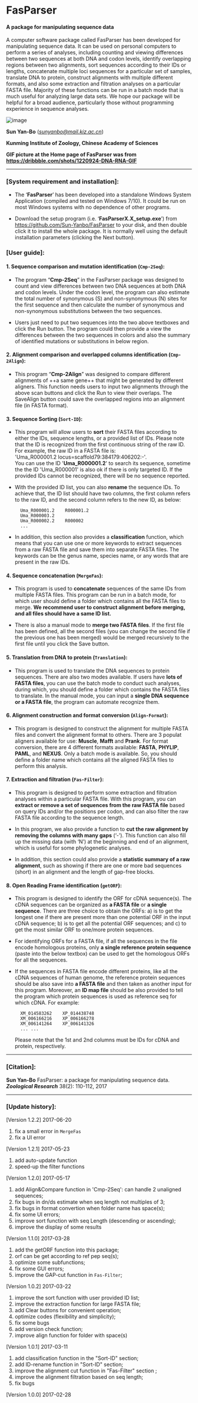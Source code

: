 # FasParser
#### A package for manipulating sequence data ####

A computer software package called FasParser has been developed for manipulating sequence data. It can be used on personal computers to perform a series of analyses, including counting and viewing differences between two sequences at both DNA and codon levels, identify overlapping regions between two alignments, sort sequences according to their IDs or lengths, concatenate multiple loci sequences for a particular set of samples, translate DNA to protein, construct alignments with multiple different formats, and also some extraction and filtration analyses on a particular FASTA file. Majority of these functions can be run in a batch mode that is much useful for analyzing large data sets. We hope our package will be helpful for a broad audience, particularly those without programming experience in sequence analyses. 

![image](https://github.com/Sun-Yanbo/FasParser/blob/master/Homepage.jpg)

**Sun Yan-Bo** (*sunyanbo@mail.kiz.ac.cn*)

**Kunming Institute of Zoology, Chinese Academy of Sciences**

**GIF picture at the Home page of FasParser was from https://dribbble.com/shots/1220924-DNA-RNA-GIF**

----------

### [System requirement and installation]: ###

- The ‘**FasParser**’ has been developed into a standalone Windows System Application (compiled and tested on Windows 7/10). It could be run on most Windows systems with no dependence of other programs.

- Download the setup program (i.e. ‘**FasParserX.X_setup.exe**’) from https://github.com/Sun-Yanbo/FasParser to your disk, and then double click it to install the whole package. It is normally well using the default installation parameters (clicking the Next button).

### [User guide]: ###

#### 1. Sequence comparison and mutation identification (`Cmp-2Seq`): ####

- The program “**Cmp-2Seq**” in the FasParser package was designed to count and view differences between two DNA sequences at both DNA and codon levels. Under the codon level, the program can also estimate the total number of synonymous (S) and non-synonymous (N) sites for the first sequence and then calculate the number of synonymous and non-synonymous substitutions between the two sequences. 

- Users just need to put two sequences into the two above textboxes and click the Run button. The program could then provide a view the differences between the two sequences in colors and also the summary of identified mutations or substitutions in below region.


#### 2. Alignment comparison and overlapped columns identification (`Cmp-2Align`):  ####

- This program “**Cmp-2Align**” was designed to compare different alignments of ++a same gene++ that might be generated by different aligners. This function needs users to input two alignments through the above scan buttons and click the Run to view their overlaps. The SaveAlign button could save the overlapped regions into an alignment file (in FASTA format).


#### 3. Sequence Sorting (`Sort-ID`):  ####

- This program will allow users to **sort** their FASTA files according to either the IDs, sequence lengths, or a provided list of IDs. Please note that the ID is recognized from the first continuous string of the raw ID. For example, the raw ID in a FASTA file is: 
<br>'Uma\_R000001.2 locus=scaffold79:384179:406202:-'. 
<br>You can use the ID '**Uma\_R000001.2**' to search its sequence, sometime the the ID 'Uma\_R000001' is also ok if there is only targeted ID. If the provided IDs cannot be recognized, there will be no sequence reported.

- With the provided ID list, you can also **rename** the sequence IDs. To achieve that, the ID list should have two columns, the first column refers to the raw ID, and the second column refers to the new ID, as below:

		Uma_R000001.2    R000001.2
		Uma_R000003.2
		Uma_R000002.2    R000002
		...

- In addition, this section also provides a **classification** function, which means that you can use one or more keywords to extract sequences from a raw FASTA file and save them into separate FASTA files. The keywords can be the genus name, species name, or any words that are present in the raw IDs.


#### 4. Sequence concatenation (`MergeFas`): ####

- This program is used to **concatenate** sequences of the same IDs from multiple FASTA files. This program can be run in a batch mode, for which user should define a folder which contains all the FASTA files to merge. **We recommend user to construct alignment before merging, and all files should have a same ID list.**

- There is also a manual mode to **merge two FASTA files**. If the first file has been defined, all the second files (you can change the second file if the previous one has been merged) would be merged recursively to the first file until you click the Save button.


#### 5. Translation from DNA to protein (`Translation`): ####

- This program is used to translate the DNA sequences to protein sequences. There are also two modes available. If users have **lots of FASTA files**, you can use the batch mode to conduct such analyses, during which, you should define a folder which contains the FASTA files to translate. In the manual mode, you can input a **single DNA sequence or a FASTA file**, the program can automate recognize them.


#### 6. Alignment construction and format conversion (`Align-Format`):

- This program is designed to construct the alignment for multiple FASTA files and convert the alignment format to others. There are 3 populat aligners available for use: **Muscle**, **Mafft** and **Prank**. For format conversion, there are 4 different formats available: **FASTA**, **PHYLIP**, **PAML**, and **NEXUS**. Only a batch mode is available. So, you should define a folder name which contains all the aligned FASTA files to perform this analysis.


#### 7. Extraction and filtration (`Fas-Filter`): ####

- This program is designed to perform some extraction and filtration analyses within a particular FASTA file. With this program, you can **extract or remove a set of sequences from the raw FASTA file** based on query IDs and/or the positions per codon, and can also filter the raw FASTA file according to the sequence length.

- In this program, we also provide a function to **cut the raw alignment by removing the columns with many gaps** (‘-’). This function can also fill up the missing data (with ‘N’) at the beginning and end of an alignment, which is useful for some phylogenetic analyses. 

- In addition, this section could also provide a **statistic summary of a raw alignment**, such as showing if there are one or more bad sequences (short) in an alignment and the length of gap-free blocks.

#### 8. Open Reading Frame identification (`getORF`): ####

- This program is designed to identify the ORF for cDNA sequence(s). The cDNA sequences can be organized as **a FASTA file** or **a single sequence**. There are three choice to obtain the ORFs: a) is to get the longest one if there are present more than one potential ORF in the input cDNA sequence; b) is to get all the potential ORF sequences; and c) to get the most similar ORF to one/more protein sequences.

- For identifying ORFs for a FASTA file, if all the sequences in the file encode homologous proteins, only **a single reference protein sequence** (paste into the below textbox) can be used to get the homologous ORFs for all the sequences. 

- If the sequences in FASTA file encode different proteins, like all the cDNA sequences of human genome, the reference protein sequences should be also save into **a FASTA file** and then taken as another input for this program. Moreover, an **ID map file** should be also provided to tell the program which protein sequences is used as reference seq for which cDNA. For example: 

		XM_014583262	XP_014438748
		XM_006166216	XP_006166278
		XM_006141264	XP_006141326
		...	...

	Please note that the 1st and 2nd columns must be IDs for cDNA and protein, respectively.


----------

### [Citation]: ###

**Sun Yan-Bo** FasParser: a package for manipulating sequence data. ***Zoological Research*** 38(2): 110-112, 2017

----------

### [Update history]: ###
[Version 1.2.2] 2017-06-20
1. fix a small error in `MergeFas`
2. fix a UI error

[Version 1.2.1] 2017-05-23
1. add auto-update function
2. speed-up the filter functions

[Version 1.2.0] 2017-05-17
1. add Align&Compare function in 'Cmp-2Seq': can handle 2 unaligned sequences;
2. fix bugs in dn/ds estimate when seq length not multiples of 3;
3. fix bugs in format convertion when folder name has space(s);
4. fix some UI errors;
5. improve sort function with seq Length (descending or ascending);
6. improve the display of some results

[Version 1.1.0] 2017-03-28

1. add the getORF function into this package;
1. orf can be get according to ref pep seq(s);
1. optimize some subfunctions;
1. fix some GUI errors;
1. improve the GAP-cut function in `Fas-Filter`;

[Version 1.0.2] 2017-03-22

1. improve the sort function with user provided ID list;
1. improve the extraction function for large FASTA file;
1. add Clear buttons for convenient operation;
1. optimize codes (flexibility and simplicity);
1. fix some bugs
1. add version check function;
1. improve align function for folder with space(s)

[Version 1.0.1] 2017-03-11

1. add classification function in the "Sort-ID" section;
1. add ID-rename function in "Sort-ID" section;
1. improve the alignment cut function in "Fas-Filter" section ;
1. improve the alignment filtration based on seq length;
1. fix bugs
    
[Version 1.0.0] 2017-02-28

